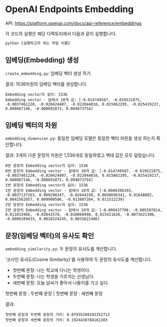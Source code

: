 # OpenAI Endpoints Embedding

API: <https://platform.openai.com/docs/api-reference/embeddings>

각 코드의 실행은 해당 디렉토리에서 다음과 같이 실행합니다.

```bash
python {실행하고자 하는 파일 이름}
```

## 임베딩(Embedding) 생성

`create_embedding.py`: 임베딩 벡터 생성 하기

결과: 1536차원의 임베딩 벡터를 생성합니다.

```text
Embedding vector의 길이: 1536
Embedding vector - 앞에서 10개 값: [-0.014749587, -0.019521875, -0.0037461228, -0.020424407, -0.022044016, 0.015862295, -0.025419237, 0.008067146, -0.008091873, 0.004073754]
```

## 임베딩 벡터의 차원

`embedding_dimension.py`: 동일한 임베딩 모델은 동일한 벡터 차원을 생성 하는지 확인합니다.

결과: 3개의 다른 문장의 차원은 1,536개로 동일하였고 벡테 값은 모두 달랐습니다.

```text
0번 문장의 Embedding vector의 길이: 1536
0번 문장의 Embedding vector - 앞에서 10개 값: [-0.014749587, -0.019521875, -0.0037461228, -0.020424407, -0.022044016, 0.015862295, -0.025419237, 0.008067146, -0.008091873, 0.004073754]
1번 문장의 Embedding vector의 길이: 1536
1번 문장의 Embedding vector - 앞에서 10개 값: [-0.0046398193, -0.0037137263, 0.009298347, -0.02644198, 0.0038696341, 0.01648882, 0.0042562857, 0.009909506, -0.013807204, 0.011512239]
2번 문장의 Embedding vector의 길이: 1536
2번 문장의 Embedding vector - 앞에서 10개 값: [-0.009437798, -0.005597814, 0.011033466, -0.03842578, -0.010060498, 0.015411826, -0.0073621306, -0.0006109433, 0.0018324245, 0.0031621486]
```

## 문장(임베딩 벡터)의 유사도 확인

`embedding_similarity.py`: 두 문장의 유사도를 계산합니다.

'코사인 유사도(Cosine Similarity)'를 사용하여 두 문장의 유사도를 계산합니다.

- 첫번째 문장: 나는 학교에 다니는 학생이다.
- 두번째 문장: 나는 학생을 가르치는 선생님다.
- 세번째 문장: 오늘 날씨가 좋아서 나들이를 가고 싶다.

첫번째 문장 : 두번째 문장 | 첫번째 문장 : 세번째 문장

결과:

```text
첫번째 문장과 두번째 문장의 거리: 0.07935289192352712
첫번째 문장과 세번째 문장의 거리: 0.1924438784161303
```
